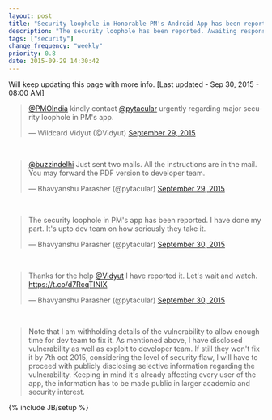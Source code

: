 ```yaml
---
layout: post
title: "Security loophole in Honorable PM's Android App has been reported"
description: "The security loophole has been reported. Awaiting response from developer team."
tags: ["security"]
change_frequency: "weekly"
priority: 0.8
date: 2015-09-29 14:30:42
---
```


Will keep updating this page with more info. [Last updated - Sep 30, 2015 - 08:00 AM]

<blockquote class="twitter-tweet" lang="en"><p lang="en" dir="ltr"><a href="https://twitter.com/PMOIndia">@PMOIndia</a> kindly contact <a href="https://twitter.com/pytacular">@pytacular</a> urgently regarding major security loophole in PM&#39;s app.</p>&mdash; Wildcard Vidyut (@Vidyut) <a href="https://twitter.com/Vidyut/status/648927096794972160">September 29, 2015</a></blockquote><br>

<blockquote class="twitter-tweet" lang="en"><p lang="en" dir="ltr"><a href="https://twitter.com/buzzindelhi">@buzzindelhi</a> Just sent two mails. All the instructions are in the mail. You may forward the PDF version to developer team.</p>&mdash; Bhavyanshu Parasher (@pytacular) <a href="https://twitter.com/pytacular/status/649010243796504576">September 29, 2015</a></blockquote><br>

<blockquote class="twitter-tweet" lang="en"><p lang="en" dir="ltr">The security loophole in PM&#39;s app has been reported. I have done my part. It&#39;s upto dev team on how seriously they take it.</p>&mdash; Bhavyanshu Parasher (@pytacular) <a href="https://twitter.com/pytacular/status/649028325671727104">September 30, 2015</a></blockquote><br>

<blockquote class="twitter-tweet" lang="en"><p lang="en" dir="ltr">Thanks for the help <a href="https://twitter.com/Vidyut">@Vidyut</a>&#10;I have reported it. Let&#39;s wait and watch.  &#10;<a href="https://t.co/d7RcqTINIX">https://t.co/d7RcqTINIX</a></p>&mdash; Bhavyanshu Parasher (@pytacular) <a href="https://twitter.com/pytacular/status/649030025518288896">September 30, 2015</a></blockquote><br>

> Note that I am withholding details of the vulnerability to allow enough time for dev team to fix it. 
As mentioned above, I have disclosed vulnerability as well as exploit to developer team. 
If still they won't fix it by 7th oct 2015, considering the level of security flaw, I will have to proceed with publicly disclosing selective information regarding the vulnerability. 
Keeping in mind it's already affecting every user of the app, the information has to be made public in larger academic and security interest.

<script async src="//platform.twitter.com/widgets.js" charset="utf-8"></script>


{% include JB/setup %}
